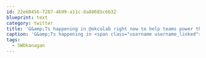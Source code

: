 ```yaml
---
id: 22e60456-7287-4699-a11c-8a88685c6b32
blueprint: text
category: twitter
title: 'G&amp;Ts happening in @okcolab right now to help teams power through the code marathon #SWOkanagan'
caption: 'G&amp;Ts happening in <span class="username username_linked">@<a href="https://twitter.com/okcolab" title="Okanagan coLab">okcolab</a></span> right now to help teams power through the code marathon <span class="hashtag hashtag_local">#<a href="http://tweettemp.darylchymko.ca/?tag=swokanagan">SWOkanagan</a>'
tags:
  - SWOkanagan
---
```

